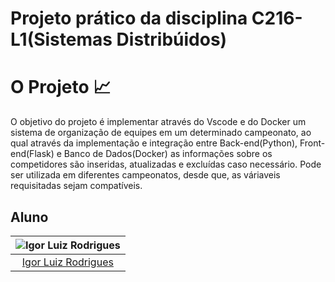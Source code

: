 # Projeto prático da disciplina C216-L1(Sistemas Distribúidos)

# O Projeto 📈
O objetivo do projeto é implementar através do Vscode e do Docker um sistema de organização de equipes em um determinado campeonato, ao qual através da implementação e integração entre Back-end(Python), Front-end(Flask) e Banco de Dados(Docker) as informações sobre os competidores são inseridas, atualizadas e excluídas caso necessário. Pode ser utilizada em diferentes campeonatos, desde que, as váriaveis requisitadas sejam compatíveis.

## Aluno
| ![Igor Luiz Rodrigues](https://avatars.githubusercontent.com/u/89806466?s=400&u=e8107d3d169b3775f289e49470b097b45d778d68&v=4) |
|:--:|
| [Igor Luiz Rodrigues](https://github.com/igu1nho) |
